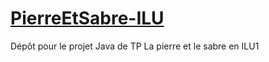 # [PierreEtSabre-ILU](https://corentinvaillant.github.io/monkey/)

Dépôt pour le projet Java de TP La pierre et le sabre en ILU1

